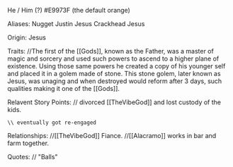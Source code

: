 He / Him (?)
\#E9973F (the default orange)

Aliases:
 Nugget
 Justin
 Jesus
 Crackhead Jesus

Origin: Jesus

Traits:
 //The first of the [[Gods]], known as the Father, was a master of magic and sorcery and used such powers to ascend to a higher plane of existence. Using those same powers he created a copy of his younger self and placed it in a golem made of stone. This stone golem, later known as Jesus, was unaging and when destroyed would reform after 3 days, such qualities making it one of the [[Gods]].

Relavent Story Points:
  // divorced [[TheVibeGod]] and lost custody of the kids.

    \\ eventually got re-engaged

Relationships:
  //[[TheVibeGod]]  Fiance.
  //[[Alacramo]] works in bar and farm together.

Quotes:
// "Balls" 